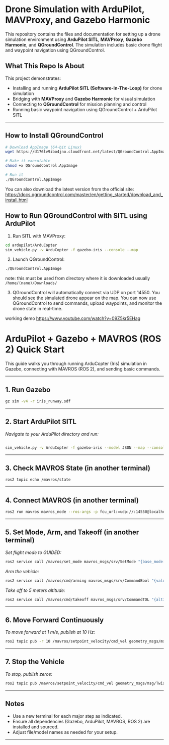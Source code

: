 #  Drone Simulation with ArduPilot, MAVProxy, and Gazebo Harmonic

This repository contains the files and documentation for setting up a drone simulation environment using **ArduPilot SITL**, **MAVProxy**, **Gazebo Harmonic**, and **QGroundControl**. The simulation includes basic drone flight and waypoint navigation using QGroundControl.

##  What This Repo Is About

This project demonstrates:
- Installing and running **ArduPilot SITL (Software-In-The-Loop)** for drone simulation
- Bridging with **MAVProxy** and **Gazebo Harmonic** for visual simulation
- Connecting to **QGroundControl** for mission planning and control
- Running basic waypoint navigation using QGroundControl + ArduPilot SITL

---
## How to Install QGroundControl
```bash
# Download AppImage (64-bit Linux)
wget https://d176tv9ibo4jno.cloudfront.net/latest/QGroundControl.AppImage

# Make it executable
chmod +x QGroundControl.AppImage

# Run it
./QGroundControl.AppImage
```

You can also download the latest version from the official site:
https://docs.qgroundcontrol.com/master/en/getting_started/download_and_install.html

## How to Run QGroundControl with SITL using ArduPilot
1. Run SITL with MAVProxy:
```bash
cd ardupilot/ArduCopter
sim_vehicle.py -v ArduCopter -f gazebo-iris --console --map

```
2. Launch QGroundControl:
```bash
./QGroundControl.AppImage
```
note: this must be used from directory where it is downloaded usually `/home/(name)/Downloads/`

3. QGroundControl will automatically connect via UDP on port 14550. You should see the simulated drone appear on the map. You can now use QGroundControl to send commands, upload waypoints, and monitor the drone state in real-time.

working demo 
https://www.youtube.com/watch?v=09Z5kr5EHag


# ArduPilot + Gazebo + MAVROS (ROS 2) Quick Start

This guide walks you through running ArduCopter (Iris) simulation in Gazebo, connecting with MAVROS (ROS 2), and sending basic commands.

---

## 1. Run Gazebo

```bash
gz sim -v4 -r iris_runway.sdf
```

---

## 2. Start ArduPilot SITL

_Navigate to your ArduPilot directory and run:_
```bash

sim_vehicle.py -v ArduCopter -f gazebo-iris --model JSON --map --console
```

---

## 3. Check MAVROS State (in another terminal)

```bash
ros2 topic echo /mavros/state
```


---

## 4. Connect MAVROS (in another terminal)
```bash
ros2 run mavros mavros_node --ros-args -p fcu_url:=udp://:14550@localhost:14550
```


---

## 5. Set Mode, Arm, and Takeoff (in another terminal)

_Set flight mode to GUIDED:_
```bash
ros2 service call /mavros/set_mode mavros_msgs/srv/SetMode "{base_mode: 0, custom_mode: 'GUIDED'}"
```

_Arm the vehicle:_
```bash
ros2 service call /mavros/cmd/arming mavros_msgs/srv/CommandBool "{value: true}"
```


_Take off to 5 meters altitude:_
```bash
ros2 service call /mavros/cmd/takeoff mavros_msgs/srv/CommandTOL "{altitude: 5.0}"
```


---

## 6. Move Forward Continuously

_To move forward at 1 m/s, publish at 10 Hz:_
```bash
ros2 topic pub -r 10 /mavros/setpoint_velocity/cmd_vel geometry_msgs/msg/TwistStamped "{twist: {linear: {x: 1.0, y: 0.0, z: 0.0}}}"
```


---

## 7. Stop the Vehicle

_To stop, publish zeros:_
```bash
ros2 topic pub /mavros/setpoint_velocity/cmd_vel geometry_msgs/msg/TwistStamped "{twist: {linear: {x: 0.0, y: 0.0, z: 0.0}}}"
```


---

## Notes

- Use a new terminal for each major step as indicated.
- Ensure all dependencies (Gazebo, ArduPilot, MAVROS, ROS 2) are installed and sourced.
- Adjust file/model names as needed for your setup.

---
